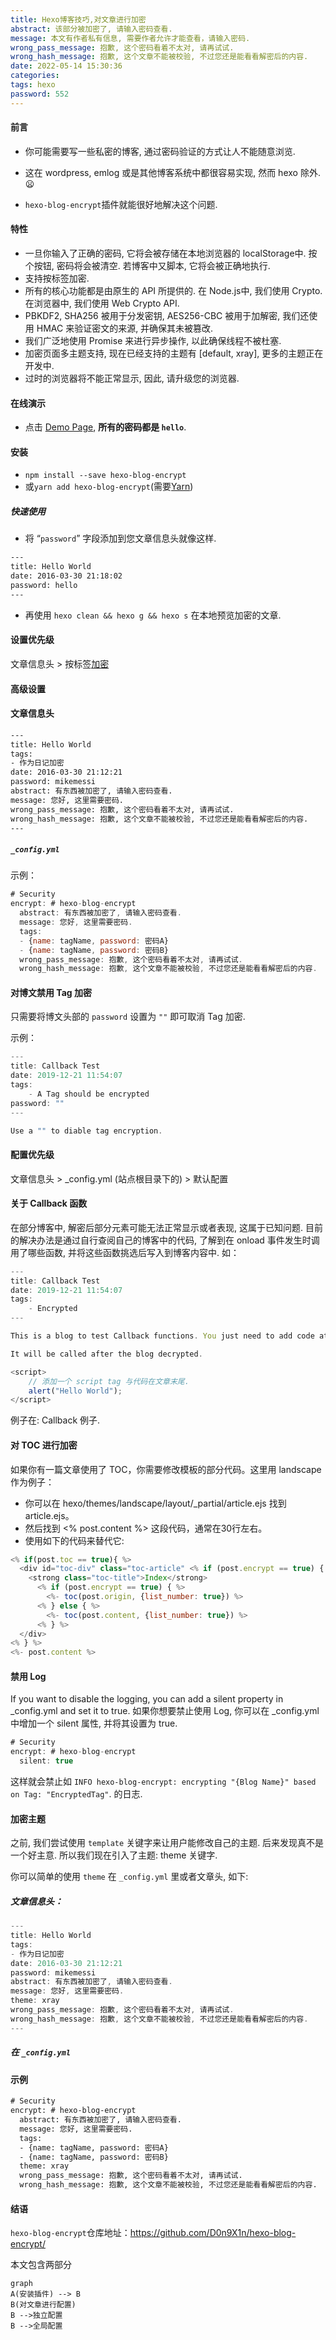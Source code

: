 ```yaml
---
title: Hexo博客技巧,对文章进行加密
abstract: 该部分被加密了, 请输入密码查看.
message: 本文有作者私有信息, 需要作者允许才能查看，请输入密码.
wrong_pass_message: 抱歉, 这个密码看着不太对, 请再试试.
wrong_hash_message: 抱歉, 这个文章不能被校验, 不过您还是能看看解密后的内容.
date: 2022-05-14 15:30:36
categories:
tags: hexo
password: 552
---
```






#### 前言

- 你可能需要写一些私密的博客, 通过密码验证的方式让人不能随意浏览.

- 这在 wordpress, emlog 或是其他博客系统中都很容易实现, 然而 hexo 除外. 😦

- `hexo-blog-encrypt`插件就能很好地解决这个问题.

#### 特性

- 一旦你输入了正确的密码, 它将会被存储在本地浏览器的 localStorage中. 按个按钮, 密码将会被清空. 若博客中又脚本, 它将会被正确地执行.
- 支持按标签加密.
- 所有的核心功能都是由原生的 API 所提供的. 在 Node.js中, 我们使用 Crypto. 在浏览器中, 我们使用 Web Crypto API.
- PBKDF2, SHA256 被用于分发密钥, AES256-CBC 被用于加解密, 我们还使用 HMAC 来验证密文的来源, 并确保其未被篡改.
- 我们广泛地使用 Promise 来进行异步操作, 以此确保线程不被杜塞.
- 加密页面多主题支持, 现在已经支持的主题有 [default, xray], 更多的主题正在开发中.
- 过时的浏览器将不能正常显示, 因此, 请升级您的浏览器.

#### 在线演示

- 点击 [Demo Page](https://mhexo.github.io/), **所有的密码都是 `hello`**.

#### 安装

- `npm install --save hexo-blog-encrypt`
- 或`yarn add hexo-blog-encrypt`(需要[Yarn](https://yarnpkg.com/en/))

##### 快速使用

- 将 “`password`” 字段添加到您文章信息头就像这样.

```tex
---
title: Hello World
date: 2016-03-30 21:18:02
password: hello
---
```

- 再使用 `hexo clean && hexo g && hexo s` 在本地预览加密的文章.

#### 设置优先级

文章信息头 > 按标签[加密](https://so.csdn.net/so/search?q=加密&spm=1001.2101.3001.7020)

#### 高级设置

#### 文章信息头

```tex
---
title: Hello World
tags:
- 作为日记加密
date: 2016-03-30 21:12:21
password: mikemessi
abstract: 有东西被加密了, 请输入密码查看.
message: 您好, 这里需要密码.
wrong_pass_message: 抱歉, 这个密码看着不太对, 请再试试.
wrong_hash_message: 抱歉, 这个文章不能被校验, 不过您还是能看看解密后的内容.
---
```

##### `_config.yml`

示例：

```javascript
# Security
encrypt: # hexo-blog-encrypt
  abstract: 有东西被加密了, 请输入密码查看.
  message: 您好, 这里需要密码.
  tags:
  - {name: tagName, password: 密码A}
  - {name: tagName, password: 密码B}
  wrong_pass_message: 抱歉, 这个密码看着不太对, 请再试试.
  wrong_hash_message: 抱歉, 这个文章不能被校验, 不过您还是能看看解密后的内容.
```

#### 对博文禁用 Tag 加密

只需要将博文头部的 `password` 设置为 `""` 即可取消 Tag 加密.

示例：

```javascript
---
title: Callback Test
date: 2019-12-21 11:54:07
tags:
    - A Tag should be encrypted
password: ""
---

Use a "" to diable tag encryption.
```

#### 配置优先级

文章信息头 > _config.yml (站点根目录下的) > 默认配置

#### 关于 Callback 函数

在部分博客中, 解密后部分元素可能无法正常显示或者表现, 这属于已知问题. 目前的解决办法是通过自行查阅自己的博客中的代码, 了解到在 onload 事件发生时调用了哪些函数, 并将这些函数挑选后写入到博客内容中. 如：

```javascript
---
title: Callback Test
date: 2019-12-21 11:54:07
tags:
    - Encrypted
---

This is a blog to test Callback functions. You just need to add code at the last of your post like following:

It will be called after the blog decrypted.

<script>
    // 添加一个 script tag 与代码在文章末尾.
    alert("Hello World");
</script>
```

例子在: Callback 例子.

#### 对 TOC 进行加密

如果你有一篇文章使用了 TOC，你需要修改模板的部分代码。这里用 landscape 作为例子：

- 你可以在 hexo/themes/landscape/layout/_partial/article.ejs 找到 article.ejs。
- 然后找到 <% post.content %> 这段代码，通常在30行左右。
- 使用如下的代码来替代它:

```javascript
<% if(post.toc == true){ %>
  <div id="toc-div" class="toc-article" <% if (post.encrypt == true) { %>style="display:none" <% } %>>
    <strong class="toc-title">Index</strong>
      <% if (post.encrypt == true) { %>
        <%- toc(post.origin, {list_number: true}) %>
      <% } else { %>
        <%- toc(post.content, {list_number: true}) %>
      <% } %>
  </div>
<% } %>
<%- post.content %>
```

#### 禁用 Log

If you want to disable the logging, you can add a silent property in _config.yml and set it to true. 如果你想要禁止使用 Log, 你可以在 _config.yml 中增加一个 silent 属性, 并将其设置为 true.

```javascript
# Security
encrypt: # hexo-blog-encrypt
  silent: true
```

这样就会禁止如 `INFO hexo-blog-encrypt: encrypting "{Blog Name}" based on Tag: "EncryptedTag"`. 的日志.

#### 加密主题

之前, 我们尝试使用 `template` 关键字来让用户能修改自己的主题. 后来发现真不是一个好主意. 所以我们现在引入了主题: theme 关键字.

你可以简单的使用 `theme` 在 `_config.yml` 里或者文章头, 如下:

##### 文章信息头：

```javascript
---
title: Hello World
tags:
- 作为日记加密
date: 2016-03-30 21:12:21
password: mikemessi
abstract: 有东西被加密了, 请输入密码查看.
message: 您好, 这里需要密码.
theme: xray
wrong_pass_message: 抱歉, 这个密码看着不太对, 请再试试.
wrong_hash_message: 抱歉, 这个文章不能被校验, 不过您还是能看看解密后的内容.
---
```

##### 在 `_config.yml`

#### 示例

```tex
# Security
encrypt: # hexo-blog-encrypt
  abstract: 有东西被加密了, 请输入密码查看.
  message: 您好, 这里需要密码.
  tags:
  - {name: tagName, password: 密码A}
  - {name: tagName, password: 密码B}
  theme: xray
  wrong_pass_message: 抱歉, 这个密码看着不太对, 请再试试.
  wrong_hash_message: 抱歉, 这个文章不能被校验, 不过您还是能看看解密后的内容.
```

#### 结语

`hexo-blog-encrypt`仓库地址：https://github.com/D0n9X1n/hexo-blog-encrypt/



本文包含两部分

```mermaid
graph
A(安装插件) --> B
B(对文章进行配置)
B -->独立配置
B -->全局配置
```

